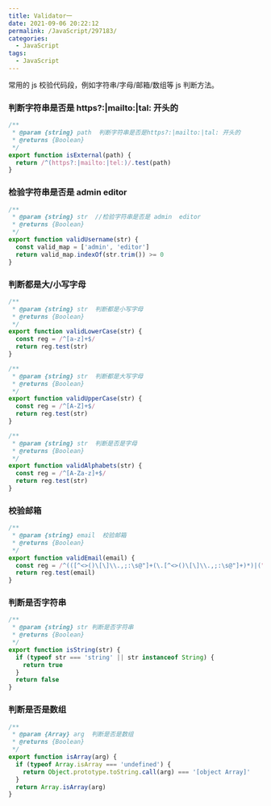 ```yaml
---
title: Validator一
date: 2021-09-06 20:22:12
permalink: /JavaScript/297183/
categories:
  - JavaScript
tags:
  - JavaScript
---
```


常用的 js 校验代码段，例如字符串/字母/邮箱/数组等 js 判断方法。

<!-- more -->

### 判断字符串是否是 https?:|mailto:|tal: 开头的

```javascript
/**
 * @param {string} path  判断字符串是否是https?:|mailto:|tal: 开头的
 * @returns {Boolean}
 */
export function isExternal(path) {
  return /^(https?:|mailto:|tel:)/.test(path)
}
```

### 检验字符串是否是 admin editor

```javascript
/**
 * @param {string} str  //检验字符串是否是 admin  editor
 * @returns {Boolean}
 */
export function validUsername(str) {
  const valid_map = ['admin', 'editor']
  return valid_map.indexOf(str.trim()) >= 0
}
```

### 判断都是大/小写字母

```javascript
/**
 * @param {string} str  判断都是小写字母
 * @returns {Boolean}
 */
export function validLowerCase(str) {
  const reg = /^[a-z]+$/
  return reg.test(str)
}

/**
 * @param {string} str  判断都是大写字母
 * @returns {Boolean}
 */
export function validUpperCase(str) {
  const reg = /^[A-Z]+$/
  return reg.test(str)
}

/**
 * @param {string} str  判断是否是字母
 * @returns {Boolean}
 */
export function validAlphabets(str) {
  const reg = /^[A-Za-z]+$/
  return reg.test(str)
}
```

### 校验邮箱

```javascript
/**
 * @param {string} email  校验邮箱
 * @returns {Boolean}
 */
export function validEmail(email) {
  const reg = /^(([^<>()\[\]\\.,;:\s@"]+(\.[^<>()\[\]\\.,;:\s@"]+)*)|(".+"))@((\[[0-9]{1,3}\.[0-9]{1,3}\.[0-9]{1,3}\.[0-9]{1,3}\])|(([a-zA-Z\-0-9]+\.)+[a-zA-Z]{2,}))$/
  return reg.test(email)
}
```

### 判断是否字符串

```javascript
/**
 * @param {string} str 判断是否字符串
 * @returns {Boolean}
 */
export function isString(str) {
  if (typeof str === 'string' || str instanceof String) {
    return true
  }
  return false
}
```

### 判断是否是数组

```javascript
/**
 * @param {Array} arg  判断是否是数组
 * @returns {Boolean}
 */
export function isArray(arg) {
  if (typeof Array.isArray === 'undefined') {
    return Object.prototype.toString.call(arg) === '[object Array]'
  }
  return Array.isArray(arg)
}
```
